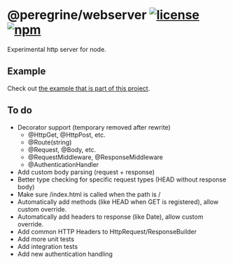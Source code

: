 # @peregrine/webserver [![license](https://badgen.net/github/license/Marc-JB/webserver?scale=1.1&color=cyan)](./LICENSE) [![npm](https://badgen.net/badge/icon/npm?icon=npm&color=cyan&scale=1.1&label)](https://www.npmjs.com/package/@peregrine/webserver)
Experimental http server for node.

## Example
Check out [the example that is part of this project](./src/example/index.ts).

## To do
- Decorator support (temporary removed after rewrite)
  * @HttpGet, @HttpPost, etc.
  * @Route(string)
  * @Request, @Body, etc.
  * @RequestMiddleware, @ResponseMiddleware
  * @AuthenticationHandler
- Add custom body parsing (request + response)
- Better type checking for specific request types (HEAD without response body)
- Make sure /index.html is called when the path is /
- Automatically add methods (like HEAD when GET is registered), allow custom override.
- Automatically add headers to response (like Date), allow custom override.
- Add common HTTP Headers to HttpRequest/ResponseBuilder
- Add more unit tests
- Add integration tests
- Add new authentication handling
